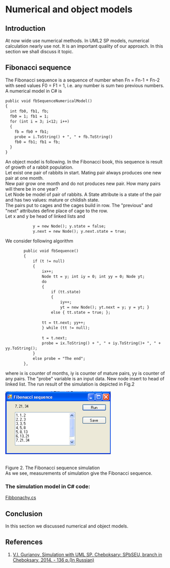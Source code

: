 # Numerical and object models

## Introduction
At now wide use numerical methods. In UML2 SP models, numerical calculation nearly use not. It is an important quality of our approach. In this section we shall discuss it topic. 

## Fibonacci sequence
The Fibonacci sequence is a sequence of number when Fn = Fn-1 + Fn-2 with seed values F0 = F1 = 1, 
i.e. any number is sum two previous numbers.<br/> 
A numerical model in C# is
```
public void fbSequenceNumericalModel()
{
  int fb0, fb1, fb;
  fb0 = 1; fb1 = 1;
  for (int i = 3; i<12; i++) 
  {
    fb = fb0 + fb1;
    probe = i.ToString() + ", " + fb.ToString()
    fb0 = fb1; fb1 = fb;
  }
}
```
An object model is following. In the Fibonacci book, this sequence is result of growth of a rabbit population.<br/> 
Let exist one pair of rabbits in start. Mating pair always produces one new pair at one month.<br/> 
New pair grow one month and do not produces new pair. How many pairs will there be in one year?<br/>
Let Node be model of pair of rabbits. A State attribute is a state of the pair and has two values: mature or childish state.<br/> 
The pairs put to cages and the cages build in row. The "previous" and "next" attributes define place of cage to the row.<br/> 
Let x and y be head of linked lists and
```
            y = new Node(); y.state = false;
            y.next = new Node(); y.next.state = true;
```
We consider following algorithm
```
        public void fbSequence()
        {
            if (t != null)
            {
                ix++;
                Node tt = y; int iy = 0; int yy = 0; Node yt;
                do
                {
                    if (tt.state)
                    {
                        iy++;
                        yt = new Node(); yt.next = y; y = yt; }
                    else { tt.state = true; };

                tt = tt.next; yy++;
                } while (tt != null);

                t = t.next; 
                probe = ix.ToString() + ", " + iy.ToString()+ ", " + yy.ToString();
            }
            else probe = "The end";
        },
```
where ix is counter of months, iy is counter of mature pairs, yy is counter of any pairs. 
The "probe" variable is an input data. New node insert to head of linked list.
The run result of the simulation is depicted in Fig.2
<p><img src="Fibonacci.png" alt="" /></p><br>
Figure 2. The Fibonacci sequence simulation<br>
As we see, measurements of simulation give the Fibonacci sequence.

### The simulation model in C# code:  
[Fibbonachy.cs](https://github.com/vgurianov/uml-sp/blob/master/examples/function/Fibbonachy.cs) 

## Conclusion
In this section we discussed numerical and object models. 

## References
1.	[V.I. Gurianov, Simulation with UML SP. Cheboksary: SPbSEU, branch in Cheboksary, 2014. - 136 p.(In Russian)](http://simulation.su/static/en-books.html)
